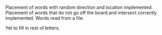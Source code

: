 Placement of words with random direction and location implemented.
Placement of words that do not go off the board and intersect correctly implemented.
Words read from a file.

Yet to fill in rest of letters.
